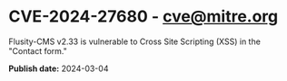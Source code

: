 # CVE-2024-27680 - cve@mitre.org

Flusity-CMS v2.33 is vulnerable to Cross Site Scripting (XSS) in the "Contact form."

**Publish date:** 2024-03-04
